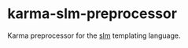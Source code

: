 # karma-slm-preprocessor
Karma preprocessor for the [slm](https://www.npmjs.com/package/slm) templating language.
